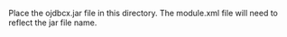 
Place the ojdbcx.jar file in this directory.  The module.xml file will need to reflect the jar file name.

